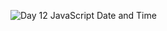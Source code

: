 ![Day 12 JavaScript Date and Time](https://res.cloudinary.com/dj2j9slz5/image/upload/v1719948589/edulane.co-JavaScript-Basic-Day-12_fhogeh.png)